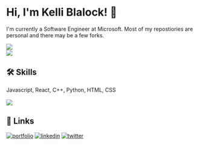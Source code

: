 
# Hi, I'm Kelli Blalock! 👋

I'm currently a Software Engineer at Microsoft. Most of my repostiories are personal and there may be a few forks.

<a href="https://github.com/kellim">
  <img align="center" src="https://github-readme-streak-stats.herokuapp.com/?user=kellim&theme=material-palenight" />
</a><br>
<a href="https://github.com/kellim">
  <img align="center" src="https://github-readme-stats.vercel.app/api?username=kellim&show_icons=true&theme=material-palenight" />
</a><br>

  
## 🛠 Skills
Javascript, React, C++, Python, HTML, CSS
<br><br><a href="https://github.com/kellim">
  <img align="center" src="https://github-readme-stats.vercel.app/api/top-langs/?username=kellim&layout=compact&theme=material-palenight" />
</a><br>

  
## 🔗 Links
[![portfolio](https://img.shields.io/badge/my_portfolio-000?style=for-the-badge&logo=ko-fi&logoColor=white)](https://kelliblalock.com/)
[![linkedin](https://img.shields.io/badge/linkedin-0A66C2?style=for-the-badge&logo=linkedin&logoColor=white)](https://www.linkedin.com/in/kelliblalock/)
[![twitter](https://img.shields.io/badge/twitter-1DA1F2?style=for-the-badge&logo=twitter&logoColor=white)](https://twitter.com/kellimb123)
